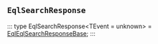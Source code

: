 ## `EqlSearchResponse`
:::
type EqlSearchResponse<TEvent = unknown> = [EqlEqlSearchResponseBase](./EqlEqlSearchResponseBase.md)<TEvent>;
:::
